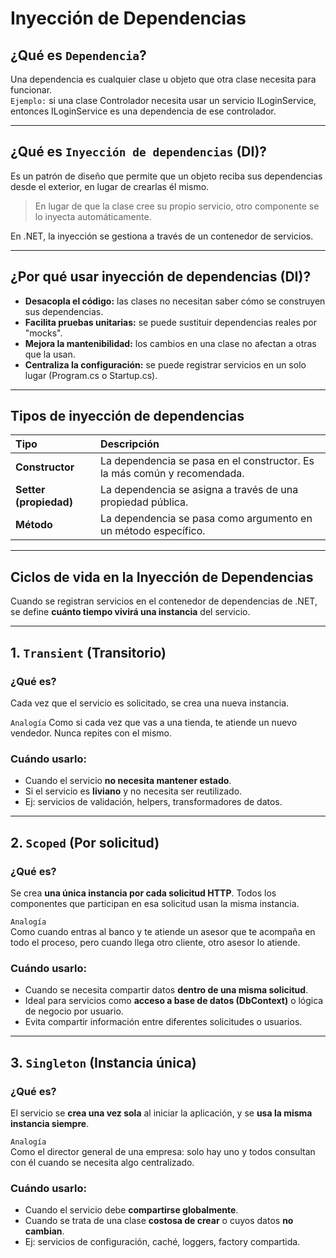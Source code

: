 
# Inyección de Dependencias
## ¿Qué es `Dependencia`?

Una dependencia es cualquier clase u objeto que otra clase necesita para funcionar.  
`Ejemplo:` si una clase Controlador necesita usar un servicio ILoginService, entonces ILoginService es una dependencia de ese controlador.

---

## ¿Qué es `Inyección de dependencias` (DI)?

Es un patrón de diseño que permite que un objeto reciba sus dependencias desde el exterior, en lugar de crearlas él mismo.

> En lugar de que la clase cree su propio servicio, otro componente se lo inyecta automáticamente.

En .NET, la inyección se gestiona a través de un contenedor de servicios.

---

## ¿Por qué usar inyección de dependencias (DI)?

- **Desacopla el código:** las clases no necesitan saber cómo se construyen sus dependencias.
- **Facilita pruebas unitarias:** se puede sustituir dependencias reales por "mocks".
- **Mejora la mantenibilidad:** los cambios en una clase no afectan a otras que la usan.
- **Centraliza la configuración:** se puede registrar servicios en un solo lugar (Program.cs o Startup.cs).

----

## Tipos de inyección de dependencias

|Tipo	                   |  Descripción                                                             |
| :---                   | :---                                                                     |
|**Constructor**	       | La dependencia se pasa en el constructor. Es la más común y recomendada. |
|**Setter (propiedad)**  | La dependencia se asigna a través de una propiedad pública.              | 
|**Método**	             | La dependencia se pasa como argumento en un método específico.           |

---

## Ciclos de vida en la Inyección de Dependencias

Cuando se registran servicios en el contenedor de dependencias de .NET, se define **cuánto tiempo vivirá una instancia** del servicio. 

---

## 1. `Transient` (Transitorio)

### ¿Qué es?  
Cada vez que el servicio es solicitado, se crea una nueva instancia.

`Analogía` 
Como si cada vez que vas a una tienda, te atiende un nuevo vendedor. Nunca repites con el mismo.

### Cuándo usarlo:
- Cuando el servicio **no necesita mantener estado**.
- Si el servicio es **liviano** y no necesita ser reutilizado.
- Ej: servicios de validación, helpers, transformadores de datos.

---

## 2. `Scoped` (Por solicitud)

### ¿Qué es?
Se crea **una única instancia por cada solicitud HTTP**. Todos los componentes que participan en esa solicitud usan la misma instancia.

`Analogía`  
Como cuando entras al banco y te atiende un asesor que te acompaña en todo el proceso, pero cuando llega otro cliente, otro asesor lo atiende.

### Cuándo usarlo:
- Cuando se necesita compartir datos **dentro de una misma solicitud**.
- Ideal para servicios como **acceso a base de datos (DbContext)** o lógica de negocio por usuario.
- Evita compartir información entre diferentes solicitudes o usuarios.

---

## 3. `Singleton` (Instancia única)

### ¿Qué es?
El servicio se **crea una vez sola** al iniciar la aplicación, y se **usa la misma instancia siempre**.

`Analogía`  
Como el director general de una empresa: solo hay uno y todos consultan con él cuando se necesita algo centralizado.

### Cuándo usarlo:
- Cuando el servicio debe **compartirse globalmente**.
- Cuando se trata de una clase **costosa de crear** o cuyos datos **no cambian**.
- Ej: servicios de configuración, caché, loggers, factory compartida.



